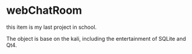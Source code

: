 # webChatRoom
this item is my last project in school. 

The object is base on the kali, including the entertainment of SQLite and Qt4.
